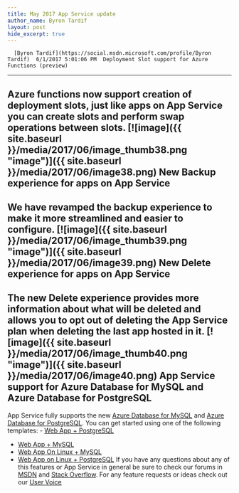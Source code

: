```yaml
---
title: May 2017 App Service update
author_name: Byron Tardif
layout: post
hide_excerpt: true
---
```

      [Byron Tardif](https://social.msdn.microsoft.com/profile/Byron Tardif)  6/1/2017 5:01:06 PM  Deployment Slot support for Azure Functions (preview)
-----------------------------------------------------

 Azure functions now support creation of deployment slots, just like apps on App Service you can create slots and perform swap operations between slots. [![image]({{ site.baseurl }}/media/2017/06/image_thumb38.png "image")]({{ site.baseurl }}/media/2017/06/image38.png) New Backup experience for apps on App Service
---------------------------------------------

 We have revamped the backup experience to make it more streamlined and easier to configure. [![image]({{ site.baseurl }}/media/2017/06/image_thumb39.png "image")]({{ site.baseurl }}/media/2017/06/image39.png) New Delete experience for apps on App Service
---------------------------------------------

 The new Delete experience provides more information about what will be deleted and allows you to opt out of deleting the App Service plan when deleting the last app hosted in it. [![image]({{ site.baseurl }}/media/2017/06/image_thumb40.png "image")]({{ site.baseurl }}/media/2017/06/image40.png) App Service support for Azure Database for MySQL and Azure Database for PostgreSQL
----------------------------------------------------------------------------------

 App Service fully supports the new [Azure Database for MySQL](https://azure.microsoft.com/en-us/services/mysql/) and [Azure Database for PostgreSQL](https://azure.microsoft.com/en-us/services/postgresql/). You can get started using one of the following templates:  - [Web App + PostgreSQL](https://azuremarketplace.microsoft.com/marketplace/apps/Microsoft.WebSitePGSQLDatabase?tab=Overview "https://azuremarketplace.microsoft.com/marketplace/apps/Microsoft.WebSitePGSQLDatabase?tab=Overview")
 - [Web App + MySQL](https://azuremarketplace.microsoft.com/marketplace/apps/Microsoft.WebSiteMySQLDatabase?tab=Overview "https://azuremarketplace.microsoft.com/en-us/marketplace/apps/Microsoft.WebSiteMySQLDatabase?tab=Overview")
 - [Web App On Linux + MySQL](https://azuremarketplace.microsoft.com/en-us/marketplace/apps/Microsoft.AppSvcLinuxMySQLDatabase?tab=Overview "https://azuremarketplace.microsoft.com/en-us/marketplace/apps/Microsoft.AppSvcLinuxMySQLDatabase?tab=Overview")
 - [Web App on Linux + PostgreSQL](https://azuremarketplace.microsoft.com/marketplace/apps/Microsoft.AppSvcLinuxPGDatabase?tab=Overview "https://azuremarketplace.microsoft.com/en-us/marketplace/apps/Microsoft.AppSvcLinuxPGDatabase?tab=Overview")
  If you have any questions about any of this features or App Service in general be sure to check our forums in [MSDN](https://social.msdn.microsoft.com/Forums/en-US/home?forum=windowsazurewebsitespreview) and [Stack Overflow](https://stackoverflow.com/questions/tagged/azure-web-sites). For any feature requests or ideas check out our [User Voice](https://feedback.azure.com/forums/169385-web-apps-formerly-websites)     